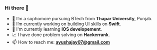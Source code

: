 ### Hi there 👋


- 🔭 I’m a sophomore pursuing BTech from **Thapar University**, Punjab.
- 🌱 I’m currently working on building UI skills on **Swift**.
- 🔭 I'm currently learning __IOS developement__.
- 📈 I have done problem solving on **Hackerrank**.
- 📫 How to reach me: **ayushajay07@gmail.com**



